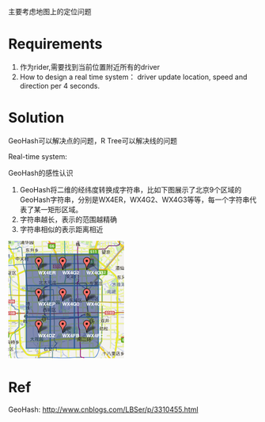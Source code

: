 主要考虑地图上的定位问题

# Requirements

1. 作为rider,需要找到当前位置附近所有的driver
2. How to design a real time system： driver update location, speed and direction per 4 seconds.

# Solution

GeoHash可以解决点的问题，R Tree可以解决线的问题

Real-time system:

GeoHash的感性认识

1. GeoHash将二维的经纬度转换成字符串，比如下图展示了北京9个区域的GeoHash字符串，分别是WX4ER，WX4G2、WX4G3等等，每一个字符串代表了某一矩形区域。
2. 字符串越长，表示的范围越精确
3. 字符串相似的表示距离相近

![](/assets/GeoHash.png)







# Ref

GeoHash: http://www.cnblogs.com/LBSer/p/3310455.html



